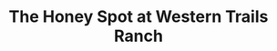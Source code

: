 ---
title: "The Honey Spot at Western Trails Ranch"
url: /morristown/the-honey-spot-at-western-trails-ranch/
shop: apiary
---